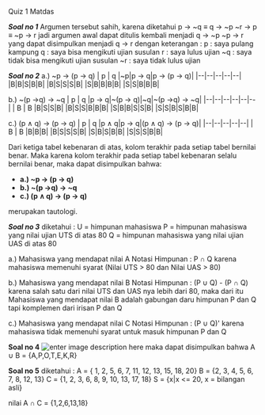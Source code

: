 Quiz 1 Matdas

***Soal no 1***
 Argumen tersebut sahih, karena diketahui
	p -> ~q ≡ q -> ~p
	~r -> p ≡ ~p -> r
	jadi argumen awal dapat ditulis kembali menjadi
	q -> ~p
	~p -> r
	yang dapat disimpulkan menjadi
	q -> r
	dengan keterangan :
	p : saya pulang kampung
	q : saya bisa mengikuti ujian susulan
	r  : saya lulus ujian 
	~q : saya tidak bisa mengikuti ujian susulan
	~r : saya tidak lulus ujian
	
***Soal no 2***
a.) ~p → (p → q)
| p | q |~p|p → q|p → (p → q)|
|--|--|--|--|--|
|B|B|S|B|B|
|B|S|S|S|B|
|S|B|B|B|B|
|S|S|B|B|B|

b.) ~(p →q) → ~q
| p | q |p → q|~(p → q)|~q|~(p →q) → ~q|
|--|--|--|--|--|--|
| B | B |B|S|S|B|
|B|S|S|B|B|B|
|S|B|B|S|S|B|
|S|S|B|S|B|B|

c.) (p ∧ q) → (p → q)
| p | q |p ∧ q|p → q|(p ∧ q) → (p → q)|
|--|--|--|--|--|
| B | B |B|B|B|
|B|S|S|S|B|
|S|B|S|B|B|
|S|S|S|B|B|

Dari ketiga tabel kebenaran di atas, kolom terakhir pada setiap tabel bernilai benar. Maka karena kolom terakhir pada setiap tabel kebenaran selalu bernilai benar, maka dapat disimpulkan bahwa:

-   **a.) ~p → (p → q)**
-   **b.) ~(p →q) → ~q**
-   **c.) (p ∧ q) → (p → q)**

merupakan tautologi.

***Soal no 3***
diketahui :
U = himpunan mahasiswa
P = himpunan mahasiswa yang nilai ujian UTS di atas 80 
Q = himpunan mahasiswa yang nilai ujian UAS di atas 80

a.) Mahasiswa yang mendapat nilai A
Notasi Himpunan : P ∩ Q
karena mahasiswa memenuhi syarat (Nilai UTS > 80 dan Nilai UAS > 80)
	 
b.) Mahasiswa yang mendapat nilai B
Notasi Himpunan : (P ∪ Q) - (P ∩ Q)
karena salah satu dari nilai UTS dan UAS nya lebih dari 80, maka dari itu Mahasiswa yang mendapat nilai B adalah gabungan daru himpunan P dan Q tapi komplemen dari irisan P dan Q

c.) Mahasiswa yang mendapat nilai C
Notasi Himpunan : (P ∪ Q)'
karena mahasiswa tidak memenuhi syarat untuk masuk himpunan P dan Q

**Soal no 4**
![enter image description here](https://i.postimg.cc/7Zw5pgZn/APOTEK.jpg)
maka dapat disimpulkan bahwa 
A ∪ B = {A,P,O,T,E,K,R}
 
**Soal no 5**
diketahui :
A = { 1, 2, 5, 6, 7, 11, 12, 13, 15, 18, 20} 
B = {2, 3, 4, 5, 6, 7, 8, 12, 13} 
C = {1, 2, 3, 6, 8, 9, 10, 13, 17, 18} 
S = {x|x <= 20, x = bilangan asli}

nilai A ∩ C = {1,2,6,13,18}


 